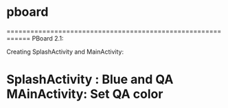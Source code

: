 # pboard
============================================================
PBoard 2.1:

Creating SplashActivity and MainActivity:

SplashActivity : Blue and QA
MAinActivity: Set QA color
============================================================
